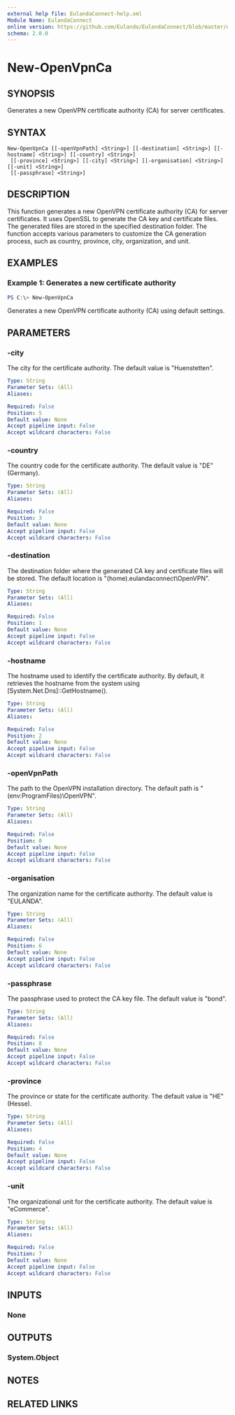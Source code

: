 ```yaml
---
external help file: EulandaConnect-help.xml
Module Name: EulandaConnect
online version: https://github.com/Eulanda/EulandaConnect/blob/master/docs/New-OpenVpnCa.md
schema: 2.0.0
---
```


# New-OpenVpnCa

## SYNOPSIS
Generates a new OpenVPN certificate authority (CA) for server certificates.

## SYNTAX

```
New-OpenVpnCa [[-openVpnPath] <String>] [[-destination] <String>] [[-hostname] <String>] [[-country] <String>]
 [[-province] <String>] [[-city] <String>] [[-organisation] <String>] [[-unit] <String>]
 [[-passphrase] <String>]
```

## DESCRIPTION
This function generates a new OpenVPN certificate authority (CA) for server certificates. It uses OpenSSL to generate the CA key and certificate files. The generated files are stored in the specified destination folder. The function accepts various parameters to customize the CA generation process, such as country, province, city, organization, and unit. 

## EXAMPLES

### Example 1: Generates a new certificate authority
```powershell
PS C:\> New-OpenVpnCa
```

Generates a new OpenVPN certificate authority (CA) using default settings.

## PARAMETERS

### -city
The city for the certificate authority. The default value is "Huenstetten".

```yaml
Type: String
Parameter Sets: (All)
Aliases:

Required: False
Position: 5
Default value: None
Accept pipeline input: False
Accept wildcard characters: False
```

### -country
The country code for the certificate authority. The default value is "DE" (Germany).

```yaml
Type: String
Parameter Sets: (All)
Aliases:

Required: False
Position: 3
Default value: None
Accept pipeline input: False
Accept wildcard characters: False
```

### -destination
The destination folder where the generated CA key and certificate files will be stored. The default location is "$($home)\.eulandaconnect\OpenVPN".

```yaml
Type: String
Parameter Sets: (All)
Aliases:

Required: False
Position: 1
Default value: None
Accept pipeline input: False
Accept wildcard characters: False
```

### -hostname
The hostname used to identify the certificate authority. By default, it retrieves the hostname from the system using [System.Net.Dns]::GetHostname().

```yaml
Type: String
Parameter Sets: (All)
Aliases:

Required: False
Position: 2
Default value: None
Accept pipeline input: False
Accept wildcard characters: False
```

### -openVpnPath
The path to the OpenVPN installation directory. The default path is "$($env:ProgramFiles)\OpenVPN".

```yaml
Type: String
Parameter Sets: (All)
Aliases:

Required: False
Position: 0
Default value: None
Accept pipeline input: False
Accept wildcard characters: False
```

### -organisation
The organization name for the certificate authority. The default value is "EULANDA".

```yaml
Type: String
Parameter Sets: (All)
Aliases:

Required: False
Position: 6
Default value: None
Accept pipeline input: False
Accept wildcard characters: False
```

### -passphrase
The passphrase used to protect the CA key file. The default value is "bond".

```yaml
Type: String
Parameter Sets: (All)
Aliases:

Required: False
Position: 8
Default value: None
Accept pipeline input: False
Accept wildcard characters: False
```

### -province
The province or state for the certificate authority. The default value is "HE" (Hesse).

```yaml
Type: String
Parameter Sets: (All)
Aliases:

Required: False
Position: 4
Default value: None
Accept pipeline input: False
Accept wildcard characters: False
```

### -unit
The organizational unit for the certificate authority. The default value is "eCommerce".

```yaml
Type: String
Parameter Sets: (All)
Aliases:

Required: False
Position: 7
Default value: None
Accept pipeline input: False
Accept wildcard characters: False
```

## INPUTS

### None

## OUTPUTS

### System.Object
## NOTES

## RELATED LINKS
